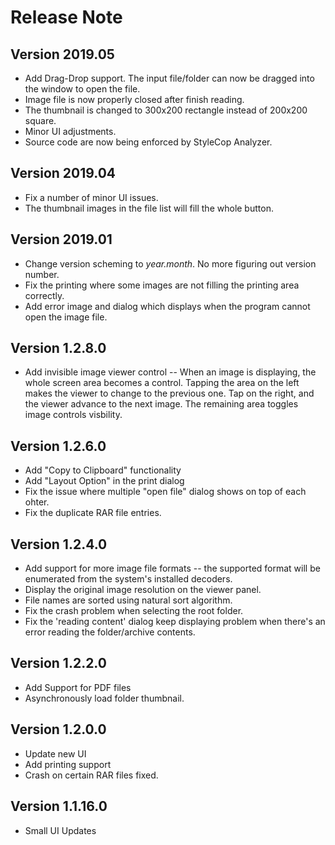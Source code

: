 # Release Note

## Version 2019.05
* Add Drag-Drop support. The input file/folder can now be dragged into the window to open the file. 
* Image file is now properly closed after finish reading.
* The thumbnail is changed to 300x200 rectangle instead of 200x200 square.
* Minor UI adjustments.
* Source code are now being enforced by StyleCop Analyzer.

## Version 2019.04
* Fix a number of minor UI issues.
* The thumbnail images in the file list will fill the whole button.

## Version 2019.01
* Change version scheming to *year.month*. No more figuring out version number.
* Fix the printing where some images are not filling the printing area correctly.
* Add error image and dialog which displays when the program cannot open the image file.

## Version 1.2.8.0
* Add invisible image viewer control -- When an image is displaying, the whole screen area becomes a control. Tapping the area on the left makes the viewer to change to the previous one. Tap on the right, and the viewer advance to the next image. The remaining area toggles image controls visbility.

## Version 1.2.6.0
* Add "Copy to Clipboard" functionality 
* Add "Layout Option" in the print dialog
* Fix the issue where multiple "open file" dialog shows on top of each ohter.
* Fix the duplicate RAR file entries.

## Version 1.2.4.0

* Add support for more image file formats -- the supported format will be enumerated from the system's installed decoders.
* Display the original image resolution on the viewer panel.
* File names are sorted using natural sort algorithm.
* Fix the crash problem when selecting the root folder.
* Fix the 'reading content' dialog keep displaying problem when there's an error reading the folder/archive contents.

## Version 1.2.2.0

* Add Support for PDF files
* Asynchronously load folder thumbnail.

## Version 1.2.0.0

* Update new UI
* Add printing support
* Crash on certain RAR files fixed.

## Version 1.1.16.0
* Small UI Updates

